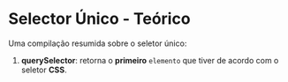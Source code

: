 # Selector Único - Teórico
Uma compilação resumida sobre o seletor único:

1. **querySelector**: retorna o **primeiro** ``elemento`` que tiver de acordo com o seletor **CSS**.
